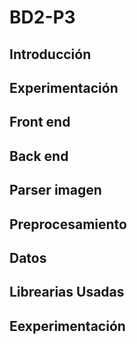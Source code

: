 # BD2-P3

## Introducción

## Experimentación

## Front end

## Back end

## Parser imagen

## Preprocesamiento

## Datos 

## Librearias Usadas

## Eexperimentación
